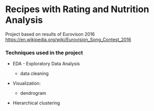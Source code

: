 # Recipes with Rating and Nutrition Analysis



Project based on results of Eurovison 2016   
https://en.wikipedia.org/wiki/Eurovision_Song_Contest_2016

### Techniques used in the project
+ EDA - Exploratory Data Analysis 
    + data cleaning

+ Visualization:
    + dendrogram

+ Hierarchical clustering